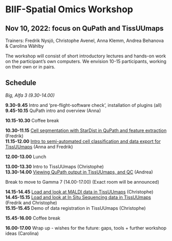 # BIIF-Spatial Omics Workshop 
## Nov 10, 2022: focus on QuPath and TissUUmaps
Trainers: Fredrik Nysjö, Christophe Avenel, Anna Klemm, Andrea Behanova & Carolina Wählby

The workshop will consist of short introductory lectures and hands-on work on the participant’s own computers. We envision 10-15 participants, working on their own or in pairs. 

## Schedule
*Big, Alfa 3 (9.30-14.00)*

**9.30-9.45** Intro and ‘pre-flight-software check’, installation of plugins (all)  
**9.45-10.15** QuPath intro and overview (Anna)

**10.15-10.30** Coffee break

**10.30-11.15** [Cell segmentation with StarDist in QuPath and feature extraction](part1_qupath/README.md#creating-a-new-qupath-project) (Fredrik)  
**11.15-12.00** [Intro to semi-automated cell classification and data export for TissUUmaps](part1_qupath/README.md#cell-classification) (Anna and Fredrik)

**12.00-13.00** Lunch

**13.00-13.30** Intro to TissUUmaps (Christophe)  
**13.30-14.00** [Viewing QuPath output in TissUUmaps, and QC](part2_tissuumaps/1_QuPath_output_in_TissUUmaps.md) (Andrea)

Break to move to Gamma 7 (14.00-17.00) (Exact room will be announced)

**14.15-14.45** [Load and look at MALDI data in TissUUmaps](part2_tissuumaps/2_MALDI_data_in_TissUUmaps.md) (Christophe)  
**14.45-15.15** [Load and look at In Situ Sequencing data in TissUUmaps](part2_tissuumaps/3_ISS_data_in_TissUUmaps.md) (Fredrik and Christophe)  
**15.15-15.45** Demo of data registration in TissUUmaps (Christophe)

**15.45-16.00** Coffee break

**16.00-17.00** Wrap up - wishes for the future: gaps, tools + further workshop ideas (Carolina)
